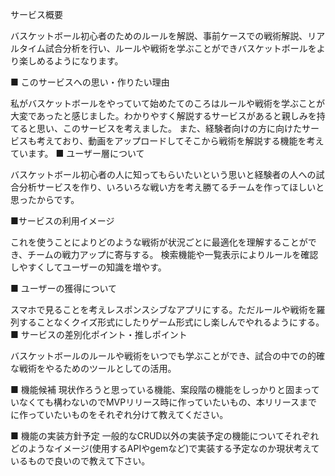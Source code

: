 サービス概要

バスケットボール初心者のためのルールを解説、事前ケースでの戦術解説、リアルタイム試合分析を行い、ルールや戦術を学ぶことができバスケットボールをより楽しめるようになります。

■ このサービスへの思い・作りたい理由

私がバスケットボールをやっていて始めたてのころはルールや戦術を学ぶことが大変であったと感じました。わかりやすく解説するサービスがあると親しみを持てると思い、このサービスを考えました。
また、経験者向けの方に向けたサービスも考えており、動画をアップロードしてそこから戦術を解説する機能を考えています。
■ ユーザー層について

バスケットボール初心者の人に知ってもらいたいという思いと経験者の人への試合分析サービスを作り、いろいろな戦い方を考え勝てるチームを作ってほしいと思ったからです。

■サービスの利用イメージ

これを使うことによりどのような戦術が状況ごとに最適化を理解することができ、チームの戦力アップに寄与する。
検索機能や一覧表示によりルールを確認しやすくしてユーザーの知識を増やす。


■ ユーザーの獲得について

スマホで見ることを考えレスポンスシブなアプリにする。ただルールや戦術を羅列することなくクイズ形式にしたりゲーム形式にし楽しんでやれるようにする。
■ サービスの差別化ポイント・推しポイント

バスケットボールのルールや戦術をいつでも学ぶことができ、試合の中での的確な戦術をやるためのツールとしての活用。

■ 機能候補
現状作ろうと思っている機能、案段階の機能をしっかりと固まっていなくても構わないのでMVPリリース時に作っていたいもの、本リリースまでに作っていたいものをそれぞれ分けて教えてください。

■ 機能の実装方針予定
一般的なCRUD以外の実装予定の機能についてそれぞれどのようなイメージ(使用するAPIやgemなど)で実装する予定なのか現状考えているもので良いので教えて下さい。
